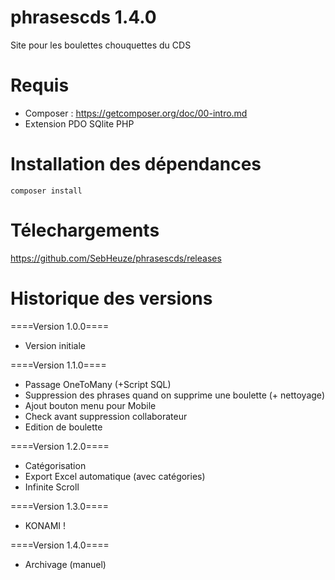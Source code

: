 # phrasescds 1.4.0
Site pour les boulettes chouquettes du CDS

# Requis
- Composer : https://getcomposer.org/doc/00-intro.md
- Extension PDO SQlite PHP

# Installation  des dépendances
```
composer install
```

# Télechargements 
https://github.com/SebHeuze/phrasescds/releases

# Historique des versions

====Version 1.0.0====
- Version initiale


====Version 1.1.0====
- Passage OneToMany (+Script SQL)
- Suppression des phrases quand on supprime une boulette (+ nettoyage)
- Ajout bouton menu pour Mobile
- Check avant suppression collaborateur
- Edition de boulette

====Version 1.2.0====
- Catégorisation
- Export Excel automatique (avec catégories)
- Infinite Scroll

====Version 1.3.0====
- KONAMI !

====Version 1.4.0====
- Archivage (manuel)
